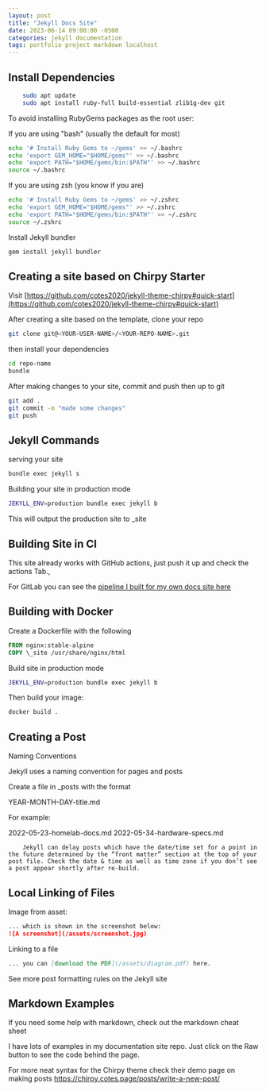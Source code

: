 ```yaml
---
layout: post
title: "Jekyll Docs Site"
date: 2023-06-14 09:00:00 -0500
categories: jekyll documentation
tags: portfolio project markdown localhost
---
```


## Install Dependencies

```bash
	sudo apt update
	sudo apt install ruby-full build-essential zlib1g-dev git
```

To avoid installing RubyGems packages as the root user:

If you are using "bash" (usually the default for most)

```bash
echo '# Install Ruby Gems to ~/gems' >> ~/.bashrc
echo 'export GEM_HOME="$HOME/gems"' >> ~/.bashrc
echo 'export PATH="$HOME/gems/bin:$PATH"' >> ~/.bashrc
source ~/.bashrc
```

If you are using zsh (you know if you are)

```bash
echo '# Install Ruby Gems to ~/gems' >> ~/.zshrc
echo 'export GEM_HOME="$HOME/gems"' >> ~/.zshrc
echo 'export PATH="$HOME/gems/bin:$PATH"' >> ~/.zshrc
source ~/.zshrc
```

Install Jekyll bundler

```bash
gem install jekyll bundler
```

## Creating a site based on Chirpy Starter

Visit [https://github.com/cotes2020/jekyll-theme-chirpy#quick-start](https://github.com/cotes2020/jekyll-theme-chirpy#quick-start)

After creating a site based on the template, clone your repo

```bash
git clone git@<YOUR-USER-NAME>/<YOUR-REPO-NAME>.git
```

then install your dependencies

```bash
cd repo-name
bundle
```

After making changes to your site, commit and push then up to git

```bash
git add .
git commit -m "made some changes"
git push
```

## Jekyll Commands

serving your site

```bash
bundle exec jekyll s
```

Building your site in production mode

```bash
JEKYLL_ENV=production bundle exec jekyll b
```

This will output the production site to \_site

## Building Site in CI

This site already works with GitHub actions, just push it up and check the actions Tab.,

For GitLab you can see the [pipeline I built for my own docs site here](https://github.com/techno-tim/techno-tim.github.io/blob/master/.gitlab-ci.yml#L18)

## Building with Docker

Create a Dockerfile with the following

```dockerfile
FROM nginx:stable-alpine
COPY \_site /usr/share/nginx/html
```

Build site in production mode

```bash
JEKYLL_ENV=production bundle exec jekyll b
```

Then build your image:

```bash
docker build .
```

## Creating a Post

Naming Conventions

Jekyll uses a naming convention for pages and posts

Create a file in \_posts with the format

YEAR-MONTH-DAY-title.md

For example:

2022-05-23-homelab-docs.md
2022-05-34-hardware-specs.md

```info
    Jekyll can delay posts which have the date/time set for a point in the future determined by the “front matter” section at the top of your post file. Check the date & time as well as time zone if you don’t see a post appear shortly after re-build.
```

## Local Linking of Files

Image from asset:

```markdown
... which is shown in the screenshot below:
![A screenshot](/assets/screenshot.jpg)
```

Linking to a file

```markdown
... you can [download the PDF](/assets/diagram.pdf) here.
```

See more post formatting rules on the Jekyll site

## Markdown Examples

If you need some help with markdown, check out the markdown cheat sheet

I have lots of examples in my documentation site repo. Just click on the Raw button to see the code behind the page.

For more neat syntax for the Chirpy theme check their demo page on making posts https://chirpy.cotes.page/posts/write-a-new-post/
